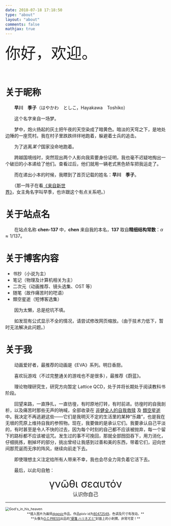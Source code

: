 ```yaml
---
date: 2018-07-18 17:18:50
type: "about"
layout: "about"
comments: false
mathjax: true
---
```


<font size = 8> 你好，欢迎。 </font>

</br>

# 关于昵称

　　**早川　季子**（はやかわ　としこ，Hayakawa　Toshiko）

　　这个名字来自一场梦。

　　梦中，炮火扬起的灰土把午夜的天空染成了暗黄色。暗淡的天穹之下，是地处边陲的一座荒村。我在村子里跌跌绊绊地跑着，躲避着士兵的追击。

　　为了逃离*某个*国家没命地跑着。

　　跨越国境线时，突然现出两个人影向我索要身份证明，我也毫不迟疑地掏出一个破旧的小本递给了他们。查看过后，他们就用一辆老式黑色轿车把我运走了。

　　而在递出小本的时候，我瞟到了首页记载的姓名：**早川　季子**。

　　（那一阵子在看[《来自新世界》](https://zh.wikipedia.org/wiki/來自新世界#電視動畫)，女主角名字叫早季，也许跟这个有点关系吧。）

# 关于站点名

　　在站点名称 **chen-137** 中，**chen** 来自我的本名，**137** 取自**精细结构常数**：$\alpha \approx 1/137$。

# 关于博客内容

- 书抄（小说为主）
- 笔记（物理及计算机相关为主）
- 二次元（动画推荐、镜头选集、OST 等）
- 随笔（故作痛苦时的呓语）
- 類空星逝（短博客选集）

　　因为太懒，总是挖坑不填。

　　如发现有公式显示不全的情况，请尝试修改网页缩放。（由于技术力低下，暂时无法解决此问题。）

# 关于我

　　动画爱好者，最推荐的动画是《EVA》系列。明日香厨。

　　喜欢玩游戏（不过完整通关的游戏也不是很多），最推荐《蔚蓝》。

　　理论物理研究生，研究方向暂定 Lattice QCD，处于并将长期处于阅读教科书阶段。

　　回望来路，一直挣扎，一直彷徨，有时原地打转，有时前进。彷徨时的自我剖析，以及痛苦时那些无声的呐喊，全部收录在 [非健全人的自我救赎](https://blog.chen-137.me/tags/非健全人的自我救赎/) 及 [類空星逝](https://blog.chen-137.me/microblog/) 中。我决定不再逃避这些——它们是我明灭不定的生活里的某种“乐趣”，也是我在无垠的荒原上维持自我的参照物。现在，我要做的是承认它们。我要承认自己平淡的，有时甚至是令人不快的过去，因为每个时刻的自己都不应该被抛弃，每一个留下的路标都不应该被诅咒。发生过的事不可挽回，那就全部囫囵吞下，用力消化，仔细挑拣，剔掉坏的部分，挑出曾经让我感到过善和美的东西，带着它们，迎向世间那荒诞而无序的阵风，继续向前走下去。

　　即使理想主义注定给所有人带来不幸，我也会尽全力背负着它活下去。

　　最后，以此句自勉：
　　
<center><font size = 6>γνῶθι σεαυτόν</font></center>  
<center><font size = 3>认识你自己</font></center>

***

<img src="https://raw.githubusercontent.com/toshiko0o/image-host/master/God's_in_his_heaven.jpg" alt="God's_in_his_heaven" style="zoom:75%;" />

<center><font size = 1> **插入图片为画师<a href="https://www.pixiv.net/users/13447132/">@qosic</a>作品。作品pixiv id为<a href="https://www.pixiv.net/artworks/80472549/">80472549</a>。色调及尺寸有改动。** </font></center>

<center><font size = 1> **头像为<a href="https://gc-press.co.jp/">G.C.PRESS</a>出品的<a href="https://gc-press.co.jp/?pid=124163364">“便箋 ハリネズミ”</a>封面上的小刺猬。非常可爱！** </font></center>
